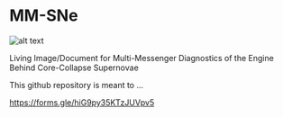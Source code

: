 # MM-SNe

![alt text]([http://url/to/img.png](https://github.com/clfryer/MM-SNe/blob/main/MMA-SNe_v0.pdf))

Living Image/Document for Multi-Messenger Diagnostics of the Engine Behind Core-Collapse Supernovae

This github repository is meant to ...

https://forms.gle/hiG9py35KTzJUVpv5


